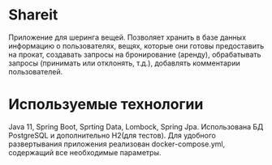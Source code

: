# Shareit
Приложение для шеринга вещей.
Позволяет хранить в базе данных информацию о пользователях, вещях, которые они готовы предоставить на прокат, создавать запросы на бронирование (аренду), обрабатывать запросы (принимать или отклонять, т.д.), добавлять комментарии пользователей.

# Используемые технологии
Java 11, Spring Boot, Sprting Data, Lombock, Spring Jpa. Использована БД PostgreSQL и дополнительно H2(для тестов). Для удобного развертывания приложения реализован docker-compose.yml, содержащий все необходимые параметры.
